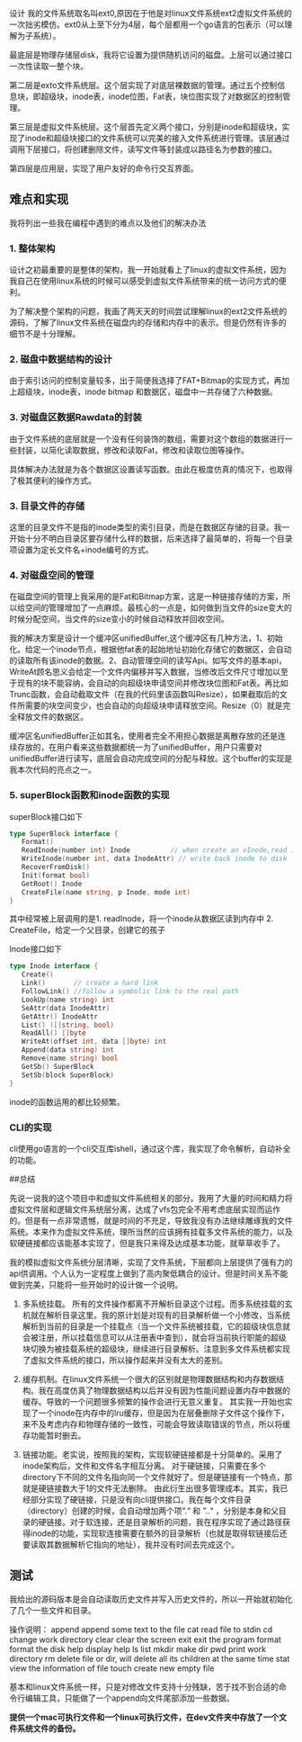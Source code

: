 设计
我的文件系统取名叫ext0,原因在于他是对linux文件系统ext2虚拟文件系统的一次拙劣模仿。ext0从上至下分为4层，每个层都用一个go语言的包表示（可以理解为子系统）。

最底层是物理存储层disk，我将它设置为提供随机访问的磁盘。上层可以通过接口一次性读取一整个块。

第二层是exto文件系统层。这个层实现了对底层裸数据的管理。通过五个控制信息块，即超级块，inode表，inode位图，Fat表，块位图实现了对数据区的控制管理。

第三层是虚拟文件系统层。这个层首先定义两个接口，分别是inode和超级块，实现了inode和超级块接口的文件系统可以完美的接入文件系统进行管理。该层通过调用下层接口，将创建删除文件，读写文件等封装成以路径名为参数的接口。

第四层是应用层，实现了用户友好的命令行交互界面。

## 难点和实现
我将列出一些我在编程中遇到的难点以及他们的解决办法

### 1. 整体架构
设计之初最重要的是整体的架构，我一开始就看上了linux的虚拟文件系统，因为我自己在使用linux系统的时候可以感受到虚拟文件系统带来的统一访问方式的便利。

为了解决整个架构的问题，我画了两天天的时间尝试理解linux的ext2文件系统的源码，了解了linux文件系统在磁盘内的存储和内存中的表示。但是仍然有许多的细节不是十分理解。

### 2. 磁盘中数据结构的设计
由于索引访问的控制变量较多，出于简便我选择了FAT+Bitmap的实现方式，再加上超级块，inode表，inode bitmap 和数据区，磁盘中一共存储了六种数据。

### 3. 对磁盘区数据Rawdata的封装
由于文件系统的底层就是一个没有任何装饰的数组，需要对这个数组的数据进行一些封装，以简化读取数据，修改和读取Fat，修改和读取位图等操作。

具体解决办法就是为各个数据区设置读写函数。由此在极度仿真的情况下，也取得了极其便利的操作方式。

### 3. 目录文件的存储
这里的目录文件不是指的inode类型的索引目录，而是在数据区存储的目录。我一开始十分不明白目录区要存储什么样的数据，后来选择了最简单的，将每一个目录项设置为定长文件名+inode编号的方式。

### 4. 对磁盘空间的管理
在磁盘空间的管理上我采用的是Fat和Bitmap方案，这是一种链接存储的方案，所以给空间的管理增加了一点麻烦。最核心的一点是，如何做到当文件的size变大的时候分配空间，当文件的size变小的时候自动释放并回收空间。

我的解决方案是设计一个缓冲区unifiedBuffer,这个缓冲区有几种方法，1、初始化。给定一个inode节点，根据他fat表的起始地址初始化存储它的数据区，会自动的读取所有该inode的数据。2、自动管理空间的读写Api。如写文件的基本api，WriteAt顾名思义会给定一个文件内偏移并写入数据，当修改后文件尺寸增加以至于现有的块不能容纳，会自动的向超级块申请空间并修改块位图和Fat表。再比如Trunc函数，会自动截取文件（在我的代码里该函数叫Resize），如果截取后的文件所需要的块空间变少，也会自动的向超级块申请释放空间。Resize（0）就是完全释放文件的数据区。

缓冲区名unifiedBuffer正如其名，使用者完全不用担心数据是离散存放的还是连续存放的，在用户看来这些数据都统一为了unifiedBuffer，用户只需要对unifiedBuffer进行读写，底层会自动完成空间的分配与释放。这个buffer的实现是我本次代码的亮点之一。

### 5. superBlock函数和inode函数的实现
superBlock接口如下

```go
type SuperBlock interface {
   Format()
   ReadInode(number int) Inode          // when create an vInode,read it from disk
   WriteInode(number int, data InodeAttr) // write back inode to disk
   RecoverFromDisk()
   Init(format bool)
   GetRoot() Inode
   CreateFile(name string, p Inode, mode int)
}
```

其中经常被上层调用的是1. readInode，将一个inode从数据区读到内存中 2. CreateFile，给定一个父目录，创建它的孩子

Inode接口如下

```go
type Inode interface {
   Create()
   Link()       // create a hard link
   FollowLink() //follow a symbolic link to the real path
   LookUp(name string) int
   SeAttr(data InodeAttr)
   GetAttr() InodeAttr
   List() ([]string, bool)
   ReadAll() []byte
   WriteAt(offset int, data []byte) int
   Append(data string) int
   Remove(name string) bool
   GetSb() SuperBlock
   SetSb(block SuperBlock)
}
```

inode的函数运用的都比较频繁。

### CLI的实现
cli使用go语言的一个cli交互库ishell，通过这个库，我实现了命令解析，自动补全的功能。

##总结

先说一说我的这个项目中和虚拟文件系统相关的部分。我用了大量的时间和精力将虚拟文件层和逻辑文件系统层分离，达成了vfs包完全不用考虑底层实现而运作的。但是有一点非常遗憾，就是时间的不充足，导致我没有办法继续雕琢我的文件系统。本来作为虚拟文件系统，理所当然的应该拥有挂载多文件系统的能力，以及软硬链接都应该能基本实现了，但是我只来得及达成基本功能，就草草收手了。

我的模拟虚拟文件系统分层清晰，实现了文件系统，下层都向上层提供了强有力的api供调用。个人认为一定程度上做到了高内聚低耦合的设计。但是时间关系不能做到完美，只能将一些开始时的设计做一个说明。

1. 多系统挂载。 所有的文件操作都离不开解析目录这个过程。而多系统挂载的玄机就在解析目录这里。我的原计划是对现有的目录解析做一个小修改，当系统解析到当前的目录是一个挂载点（当一个文件系统被挂载，它的超级块信息就会被注册，所以挂载信息可以从注册表中查到），就会将当前执行职能的超级块切换为被挂载系统的超级块，继续进行目录解析。注意到多文件系统都实现了虚拟文件系统的接口，所以操作起来并没有太大的差别。

2. 缓存机制。在linux文件系统一个很大的区别就是物理数据结构和内存数据结构。我在高度仿真了物理数据结构以后并没有因为性能问题设置内存中数据的缓存。导致的一个问题很多频繁的操作会进行无意义重复。 其实我一开始也实现了一个inode在内存中的lru缓存，但是因为在层叠删除子文件这个操作下，来不及考虑内存和物理存储的一致性，可能会导致读取错误的节点，所以将缓存功能暂时删去。

3. 链接功能。老实说，按照我的架构，实现软硬链接都是十分简单的。采用了inode架构后，文件和文件名字相互分离。 对于硬链接，只需要在多个directory下不同的文件名指向同一个文件就好了。但是硬链接有一个特点，那就是硬链接数大于1的文件无法删除。 由此衍生出很多管理成本。其实，我已经部分实现了硬链接，只是没有向cli提供接口。我在每个文件目录（directory）创建的时候，会自动增加两个项”.“ 和 ”..“ ，分别是本身和父目录的硬链接。对于软连接，还是目录解析的问题，我在程序实现了通过路径获得inode的功能，实现软连接需要在额外的目录解析（也就是取得软链接后还要读取其数据解析它指向的地址），我并没有时间去完成这个。

## 测试
我给出的源码版本是会自动读取历史文件并写入历史文件的，所以一开始就初始化了几个一些文件和目录。

操作说明：
append      append some text to the file
cat         read file to stdin
cd          change work directory
clear       clear the screen
exit        exit the program
format      format the disk
help        display help
ls          list
mkdir       make dir
pwd         print work directory
rm          delete file or dir, will delete all its children at the same time
stat        view the information of file
touch       create new empty file

基本和linux文件系统一样，只是对修改文件支持十分残缺，苦于找不到合适的命令行编辑工具，只能做了一个append向文件尾部添加一些数据。

**提供一个mac可执行文件和一个linux可执行文件，在dev文件夹中存放了一个文件系统文件的备份。**


